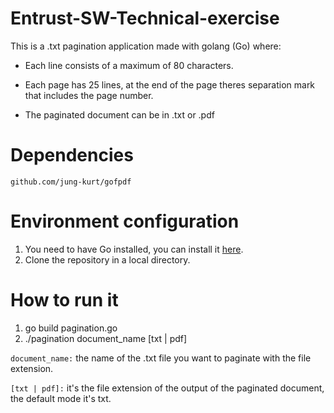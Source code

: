 # Entrust-SW-Technical-exercise


This is a .txt pagination application made with golang (Go) where: 

  -	Each line consists of a maximum of 80 characters.

  - Each page has 25 lines, at the end of the page theres separation mark that includes the page number.

  - The paginated document can be in .txt or .pdf


# Dependencies

`github.com/jung-kurt/gofpdf`

# Environment configuration

1. You need to have Go installed, you can install it [here](https://go.dev/doc/install).
2. Clone the repository in a local directory.


# How to run it 

1. go build pagination.go
2. ./pagination document_name [txt | pdf]

`document_name:` the name of the .txt file you want to paginate with the file extension.

`[txt | pdf]:` it's the file extension of the output of the paginated document, the default mode it's txt.

